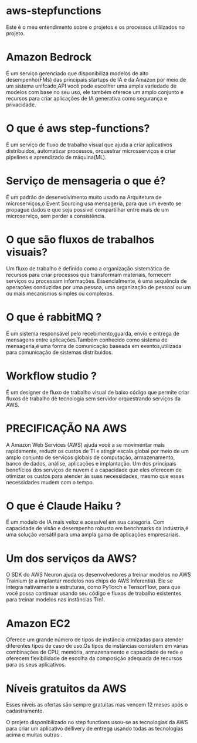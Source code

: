 # aws-stepfunctions
Este é o meu entendimento sobre o projetos e os processos utililzados no projeto.

# Amazon Bedrock 
É um serviço gerenciado que disponibiliza modelos de alto desempenho(FMs) das principais startups de IA e da Amazon por meio de um sistema unifcado,API você pode escolher uma ampla variedade de modelos com base no seu uso, ele também oferece um amplo conjunto e recursos para criar aplicações de IA generativa como segurança e privacidade. 



# O que é aws step-functions?
É um serviço de fluxo de trabalho visual que ajuda a criar aplicativos distribuidos, automatizar processos, orquestrar microsserviços e criar pipelines e aprendizado de máquina(ML).

# Serviço de mensageria o que é?
É um padrão de desenvolvimento muito usado na Arquitetura de microserviços,o Event Sourcing usa mensageria, para que um evento se propague dados e que seja possível compartilhar entre mais de um microserviço, sem perder a consistência.

# O que são fluxos de trabalhos visuais?
Um fluxo de trabalho é definido como a organização sistemática de recursos para criar processos que transformam materiais, fornecem serviços ou processam informações. Essencialmente, é uma sequência de operações conduzidas por uma pessoa, uma organização de pessoal ou um ou mais mecanismos simples ou complexos.

# O que é rabbitMQ ?
É um sistema responsável pelo recebimento,guarda, envio e entrega de mensagens entre aplicações.Também conhecido como sistema de mensageria,é uma forma de comunicação baseada em eventos,utilizada para comunicação de sistemas distribuidos.

# Workflow studio ?
É um designer de fluxo de trabalho visual de baixo código que permite criar fluxos de trabalho de tecnologia sem servidor orquestrando serviços da AWS.

# PRECIFICAÇÃO NA AWS 



A Amazon Web Services (AWS) ajuda você a se movimentar mais rapidamente, reduzir os custos de TI e atingir escala global por meio de um amplo conjunto de serviços globais de computação, armazenamento, banco de dados, análise, aplicações e implantação. Um dos principais benefícios dos serviços de nuvem é a capacidade que eles oferecem de otimizar os custos para atender às suas necessidades, mesmo que essas necessidades mudem com o tempo. 

# O que é Claude Haiku ?
É um modelo de IA mais veloz e acessível em sua categoria. Com capacidade de visão e desempenho robusto em benchmarks da indústria,é uma solução versátil para uma ampla gama de aplicações empresariais.

# Um dos serviços da AWS?

O SDK do AWS Neuron ajuda os desenvolvedores a treinar modelos no AWS Trainium (e a implantar modelos nos chips do AWS Inferentia). Ele se integra nativamente a estruturas, como PyTorch e TensorFlow, para que você possa continuar usando seu código e fluxos de trabalho existentes para treinar modelos nas instâncias Trn1.

# Amazon EC2
Oferece um grande número de tipos de instância otmizadas para atender diferentes tipos de caso de uso.Os tipos de instâncias consistem em várias combinações de CPU, memória, armazenamento e capacidade de rede e oferecem flexibilidade de escolha da composição adequada de recursos para os seus aplicativos.

# Níveis gratuitos da AWS
Esses níveis as ofertas são sempre gratuitas mas vencem 12 meses após o cadastramento.

O projeto disponibilizado no step functions usou-se as tecnologias da AWS para criar um aplicativo dellivery de entrega usando todas as tecnologias acima e muitas outras .
